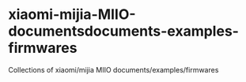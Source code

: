 # xiaomi-mijia-MIIO-documentsdocuments-examples-firmwares
Collections of xiaomi/mijia MIIO documents/examples/firmwares
